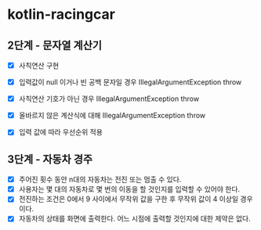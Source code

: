 # kotlin-racingcar

## 2단계 - 문자열 계산기

- [x] 사칙연산 구현
- [x] 입력값이 null 이거나 빈 공백 문자일 경우 IllegalArgumentException throw
- [x] 사칙연산 기호가 아닌 경우 IllegalArgumentException throw
- [x] 올바르지 않은 계산식에 대해 IllegalArgumentException throw
- [x] 입력 값에 따라 우선순위 적용


## 3단계 - 자동차 경주

- [x] 주어진 횟수 동안 n대의 자동차는 전진 또는 멈출 수 있다.
- [x] 사용자는 몇 대의 자동차로 몇 번의 이동을 할 것인지를 입력할 수 있어야 한다.
- [x] 전진하는 조건은 0에서 9 사이에서 무작위 값을 구한 후 무작위 값이 4 이상일 경우이다.
- [x] 자동차의 상태를 화면에 출력한다. 어느 시점에 출력할 것인지에 대한 제약은 없다.